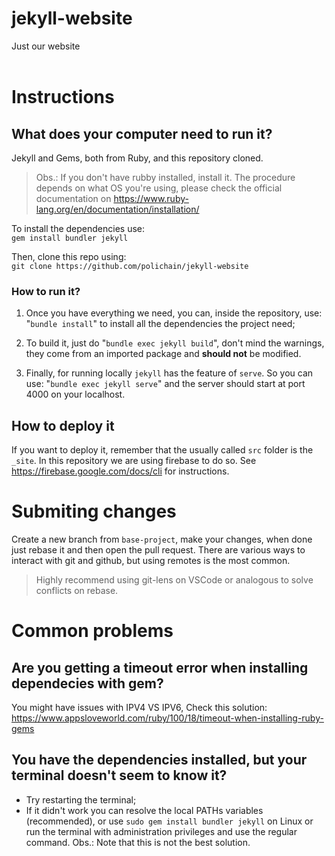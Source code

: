 # jekyll-website
Just our website
<br>
<br>

# Instructions
## What does your computer need to run it?

Jekyll and Gems, both from Ruby, and this repository cloned.

> Obs.: If you don't have rubby installed, install it. The procedure depends on what OS you're using, please check the official documentation on https://www.ruby-lang.org/en/documentation/installation/ <br> 

To install the dependencies use:  <br>
```gem install bundler jekyll```

Then, clone this repo using: <br>
```git clone https://github.com/polichain/jekyll-website```

### How to run it?

1. Once you have everything we need, you can, inside the repository, use: "```bundle install```" to install all the dependencies the project need;

2. To build it, just do "```bundle exec jekyll build```", don't mind the warnings, they come from an imported package and **should not** be modified.

3. Finally, for running locally ```jekyll``` has the feature of ```serve```. So you can use: "```bundle exec jekyll serve```" and the server should start at port 4000 on your localhost.

## How to deploy it
If you want to deploy it, remember that the usually called ```src``` folder is the ```_site```. In this repository we are using firebase to do so. See https://firebase.google.com/docs/cli for instructions.

# Submiting changes
Create a new branch from ```base-project```, make your changes, when done just rebase it and then open the pull request. There are various ways to interact with git and github, but using remotes is the most common. 

> Highly recommend using git-lens on VSCode or analogous to solve conflicts on rebase.

# Common problems

## Are you getting a timeout error when installing dependecies with gem?
You might have issues with IPV4 VS IPV6, Check this solution:
https://www.appsloveworld.com/ruby/100/18/timeout-when-installing-ruby-gems

## You have the dependencies installed, but your terminal doesn't seem to know it?
- Try restarting the terminal;
- If it didn't work you can resolve the local PATHs variables (recommended), or use ```sudo gem install bundler jekyll``` on Linux or run the terminal with administration privileges and use the regular command. Obs.: Note that this is not the best solution.
